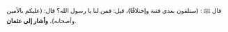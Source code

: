 قال ﷺ : (ستلقون بعدي فتنة وإختلافًا)، قيل: فمن لنا يا رسول الله؟ قال: (عليكم بالأمين وأصحابه)، **وأشار إلى عثمان**.